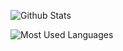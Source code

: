 ![Github Stats](https://github-readme-stats.vercel.app/api?username=zhouxiaoxiang&show_icons=true&theme=dark&count_private=true)

![Most Used Languages](https://github-readme-stats.vercel.app/api/top-langs/?username=zhouxiaoxiang&theme=dark&layout=compact)

